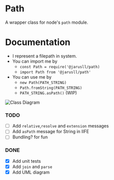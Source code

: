 # Path
A wrapper class for node's `path` module.

# Documentation
- I represent a filepath in system.
- You can import me by 
    - `const Path = require('@jarusll/path)`
    - `import Path from '@jarusll/path'`
- You can use me by
    - `new Path(PATH_STRING)`
    - `Path.fromString(PATH_STRING)`
    - `PATH_STRING.asPath()` (WIP)

![Class Diagram](https://www.plantuml.com/plantuml/proxy?src=https://raw.githubusercontent.com/jarusll/Path/master/Path.puml)

### TODO
- [ ] Add `relative`,`resolve` and `extension` messages
- [ ] Add `asPath` message for String in IIFE
- [ ] Bundling? for fun
### DONE
- [x] Add unit tests
- [x] Add `join` and `parse`
- [x] Add UML diagram